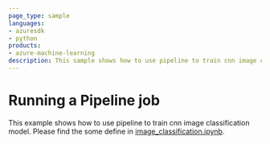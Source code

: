 ```yaml
---
page_type: sample
languages:
- azuresdk
- python
products:
- azure-machine-learning
description: This sample shows how to use pipeline to train cnn image classification model.
---
```


# Running a Pipeline job
This example shows how to use pipeline to train cnn image classification model. 
Please find the some define in [image_classification.ipynb](sdk\jobs\pipelines\3e_image_classification\image_classification.ipynb).